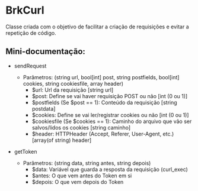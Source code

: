 
# BrkCurl

Classe criada com o objetivo de facilitar a criação de requisições e evitar a repetição de código.


## Mini-documentação:

* sendRequest
  - Parâmetros:
    (string url, bool[int] post, string postfields, bool[int] cookies, string cookiesfile, array header)
    * $url: Url da requisição [string url]
    * $post: Define se vai haver requisição POST ou não [int (0 ou 1)]
    * $postfields (Se $post == 1): Conteúdo da requisição [string postdata]
    * $cookies: Define se vai ler/registrar cookies ou não [int (0 ou 1)]
    * $cookiesfile (Se $cookies == 1): Caminho do arquivo que vão ser salvos/lidos os cookies [string caminho]
    * $header: HTTPHeader (Accept, Referer, User-Agent, etc.) [array(of string) header]

* getToken
  - Parâmetros:
    (string data, string antes, string depois)
    * $data: Variável que guarda a resposta da requisição (curl_exec)
    * $antes: O que vem antes do Token em si
    * $depois: O que vem depois do Token
